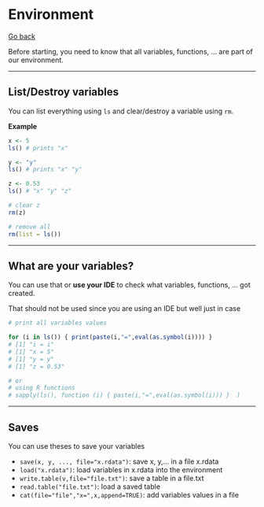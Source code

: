 # Environment

[Go back](../index.md)

Before starting, you need to know that all variables,
functions, ... are part of our environment.

<hr class="sl">

## List/Destroy variables

You can list everything using ``ls`` and clear/destroy
a variable using ``rm``.

**Example**

```r
x <- 5
ls() # prints "x"

y <- "y"
ls() # prints "x" "y"

z <- 0.53
ls() # "x" "y" "z"

# clear z
rm(z)

# remove all
rm(list = ls())
```

<hr class="sr">

## What are your variables?

You can use that or **use your IDE** to check what
variables, functions, ... got created.

That should not be used since you are using an IDE
but well just in case

```r
# print all variables values

for (i in ls()) { print(paste(i,"=",eval(as.symbol(i)))) }
# [1] "i = i"
# [1] "x = 5"
# [1] "y = y"
# [1] "z = 0.53"

# or
# using R functions
# sapply(ls(), function (i) { paste(i,"=",eval(as.symbol(i))) }  )
```

<hr class="sl">

## Saves

You can use theses to save your variables

* `save(x, y, ..., file="x.rdata")`: save x, y,... in a file x.rdata
* `load("x.rdata")`: load variables in x.rdata into the environment
* `write.table(v,file="file.txt")`: save a table in a file.txt
* `read.table("file.txt")`: load a saved table
* `cat(file="file","x=",x,append=TRUE)`: add variables values in a file